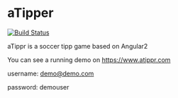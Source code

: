 # aTipper 
[![Build Status](https://travis-ci.org/s3ppo/aTippr.svg?branch=master)](https://travis-ci.org/s3ppo/aTippr)

aTippr is a soccer tipp game based on Angular2

You can see a running demo on https://www.atippr.com

username: demo@demo.com

password: demouser
